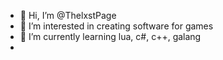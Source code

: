 - 👋 Hi, I’m @ThelxstPage
- 👀 I’m interested in creating software for games
- 🌱 I’m currently learning lua, c#, c++, galang
- 

<!---
ThelxstPage/ThelxstPage is a ✨ special ✨ repository because its `README.md` (this file) appears on your GitHub profile.
You can click the Preview link to take a look at your changes.
--->
